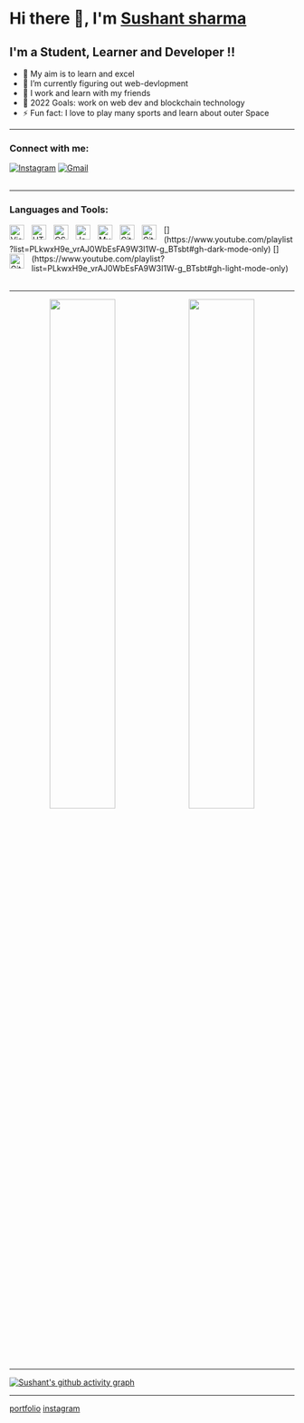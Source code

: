 # Hi there 👋, I'm [Sushant sharma](https://sushantsharmadev.com)
## I'm a Student, Learner and Developer !!

- 🔭 My aim is to learn and excel
- 🌱 I’m currently figuring out web-devlopment
- 👯 I work and learn with my friends 
- 🥅 2022 Goals: work on web dev and blockchain technology
- ⚡ Fun fact: I love to play many sports and learn about outer Space 

---

### Connect with me:

<div align="left">
        <a href="https://www.instagram.com/sushant_sharma2/"><img alt="Instagram" src="https://img.shields.io/badge/Instagram-D14836?style=for-the-badge&logo=instagram&logoColor=white" /></a>
        <a href="mailto:sushantsharmadev@gmail.com"><img alt="Gmail" src="https://img.shields.io/badge/Gmail-D14836?style=for-the-badge&logo=gmail&logoColor=white"/></a>
</div>
<br/>


---

### Languages and Tools:

<img align="left" alt="Visual Studio Code" width="26px" src="https://cdn.jsdelivr.net/gh/devicons/devicon/icons/vscode/vscode-original.svg" style="padding-right:10px;" />
<img align="left" alt="HTML5" width="26px" src="https://cdn.jsdelivr.net/gh/devicons/devicon/icons/html5/html5-original.svg" style="padding-right:10px;" />
<img align="left" alt="CSS3" width="26px" src="https://cdn.jsdelivr.net/gh/devicons/devicon/icons/css3/css3-original.svg" style="padding-right:10px;" />
<img align="left" alt="JavaScript" width="26px" src="https://cdn.jsdelivr.net/gh/devicons/devicon/icons/javascript/javascript-original.svg" style="padding-right:10px;" />
<img align="left" alt="MySQL" width="26px" src="https://cdn.jsdelivr.net/gh/devicons/devicon/icons/mysql/mysql-original.svg" style="padding-right:10px;" />
<img align="left" alt="Git" width="26px" src="https://cdn.jsdelivr.net/gh/devicons/devicon/icons/git/git-original.svg" style="padding-right:10px;" />
[<img align="left" alt="GitHub" width="26px" src="https://user-images.githubusercontent.com/3369400/139447912-e0f43f33-6d9f-45f8-be46-2df5bbc91289.png" style="padding-right:10px;" />](https://www.youtube.com/playlist?list=PLkwxH9e_vrAJ0WbEsFA9W3I1W-g_BTsbt#gh-dark-mode-only)
[<img align="left" alt="GitHub" width="26px" src="https://user-images.githubusercontent.com/3369400/139448065-39a229ba-4b06-434b-bc67-616e2ed80c8f.png" style="padding-right:10px;" />](https://www.youtube.com/playlist?list=PLkwxH9e_vrAJ0WbEsFA9W3I1W-g_BTsbt#gh-light-mode-only)

<br />
<br />

---

<p align="center">
    <img width="48%" src="https://github-readme-stats.vercel.app/api?username=sushantsharma08&show_icons=true&theme=tokyonight&show_icons=true" />
    <img width="48%" src="https://github-readme-streak-stats.herokuapp.com/?user=sushantsharma08&theme=tokyonight" />
</p>

---

[![Sushant's github activity graph](https://activity-graph.herokuapp.com/graph?username=sushantsharma08&theme=xcode)](https://git.io/sushantsharma08)

---

[portfolio](https://susahntsharmadev.com)
[instagram](https://www.instagram.com/sushant_sharma2/)
